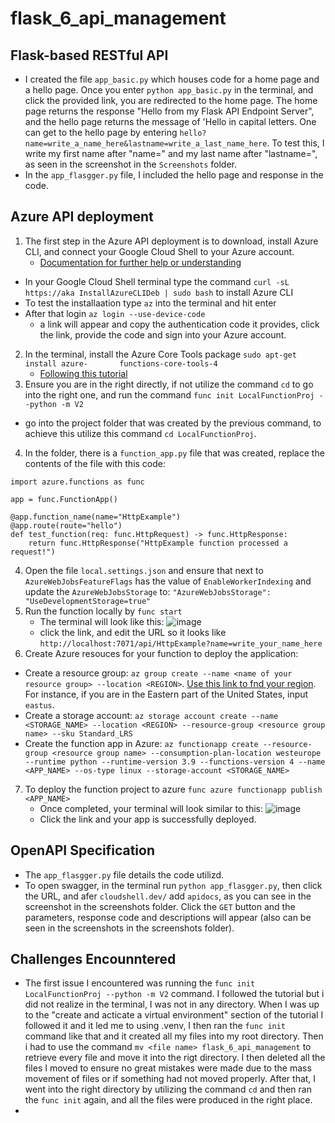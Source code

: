 # flask_6_api_management

## Flask-based RESTful API 
- I created the file `app_basic.py` which houses code for a home page and a hello page. Once you enter `python app_basic.py` in the terminal, and click the provided link, you are redirected to the home page. The home page returns the response "Hello from my Flask API Endpoint Server", and the hello page returns the message of 'Hello <first and last name inputted in the url> in capital letters. One can get to the hello page by entering `hello?name=write_a_name_here&lastname=write_a_last_name_here`. To test this, I write my first name after "name=" and my last name after "lastname=", as seen in the screenshot in the `Screenshots` folder.
- In the `app_flasgger.py` file, I included the hello page and response in the code. 

## Azure API deployment 
1. The first step in the Azure API deployment is to download, install Azure CLI, and connect your Google Cloud Shell to your Azure account. 
   - [Documentation for further help or understanding](https://learn.microsoft.com/en-us/cli/azure/install-azure-cli)
 - In your Google Cloud Shell terminal type the command `curl -sL https://aka InstallAzureCLIDeb | sudo bash` to install Azure CLI
 - To test the installaation type `az` into the terminal and hit enter
 - After that login `az login --use-device-code`
     - a link will appear and copy the authentication code it provides, click the link,         provide the code and sign into your Azure account.
2. In the terminal, install the Azure Core Tools package `sudo apt-get install azure-       functions-core-tools-4`
    - [Following this tutorial](https://learn.microsoft.com/en-us/azure/azure-functions/create-first-function-cli-python?tabs=linux%2Cbash%2Cazure-cli&pivots=python-mode-decorators)
3. Ensure you are in the right directly, if not utilize the command `cd` to go into the right one, and run the command `func init LocalFunctionProj --python -m V2`
  - go into the project folder that was created by the previous command, to achieve this     utilize this command `cd LocalFunctionProj`.
4. In the folder, there is a `function_app.py` file that was created, replace the contents of the file with this code:
```
import azure.functions as func
    
app = func.FunctionApp()

@app.function_name(name="HttpExample")
@app.route(route="hello")
def test_function(req: func.HttpRequest) -> func.HttpResponse:
    return func.HttpResponse("HttpExample function processed a request!")
```
4. Open the file `local.settings.json` and ensure that next to `AzureWebJobsFeatureFlags` has the value of `EnableWorkerIndexing` and update the `AzureWebJobsStorage` to:  `"AzureWebJobsStorage": "UseDevelopmentStorage=true"`
5. Run the function locally by `func start`
   - The terminal will look like this: ![image](https://github.com/amnasyed1/flask_6_api_management/assets/123895397/23e2267f-9a19-4a62-a88a-fc7829ce5480)
   - click the link, and edit the URL so it looks like `http://localhost:7071/api/HttpExample?name=write_your_name_here`
6. Create Azure resouces for your function to deploy the application:
 - Create a resource group: `az group create --name <name of your resource group> --location <REGION>`. [Use this link to fnd your region](https://azure.microsoft.com/en-us/explore/global-infrastructure/geographies/#geographies). For instance, if you are in the Eastern part of the United States, input `eastus`.
 - Create a storage account: `az storage account create --name <STORAGE_NAME> --location <REGION> --resource-group <resource group name> --sku Standard_LRS`
 - Create the function app in Azure: `az functionapp create --resource-group <resource group name> --consumption-plan-location westeurope --runtime python --runtime-version 3.9 --functions-version 4 --name <APP_NAME> --os-type linux --storage-account <STORAGE_NAME>`
7. To deploy the function project to azure `func azure functionapp publish <APP_NAME>`
   - Once completed, your terminal will look similar to this: ![image](https://github.com/amnasyed1/flask_6_api_management/assets/123895397/9a7ef2bb-2693-430e-85a3-f26bfa763047)
   - Click the link and your app is successfully deployed.

## OpenAPI Specification
- The `app_flasgger.py` file details the code utilizd.
- To open swagger, in the terminal run `python app_flasgger.py`, then click the URL, and afer `cloudshell.dev/` add `apidocs`, as you can see in the screenshot in the screenshots folder. Click the `GET` button and the parameters, response code and descriptions will appear (also can be seen in the screenshots in the screenshots folder).
## Challenges Encounntered
- The first issue I encountered was running the `func init LocalFunctionProj --python -m V2` command. I followed the tutorial but i did not realize in the terminal, I was not in any directory. When I was up to the "create and acticate a virtual environment" section of the tutorial I followed it and it led me to using .venv, I then ran the `func init` command like that and it created all my files into my root directory. Then i had to use the command `mv <file name> flask_6_api_management` to retrieve every file and move it into the rigt directory. I then deleted all the files I moved to ensure no great mistakes were made due to the mass movement of files or if something had not moved properly. After that, I went into the right directory by utilizing the command `cd` and then ran the `func init` again, and all the files were produced in the right place.
- 
